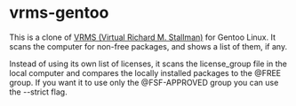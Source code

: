 vrms-gentoo
===========

This is a clone of [VRMS (Virtual Richard M. Stallman)](https://vrms.alioth.debian.org/) for Gentoo Linux.
It scans the computer for non-free packages, and shows a list of them, if any.

Instead of using its own list of licenses, it scans the license_group file in the local computer
and compares the locally installed packages to the @FREE group. If you want it to use only the @FSF-APPROVED
group you can use the --strict flag.
